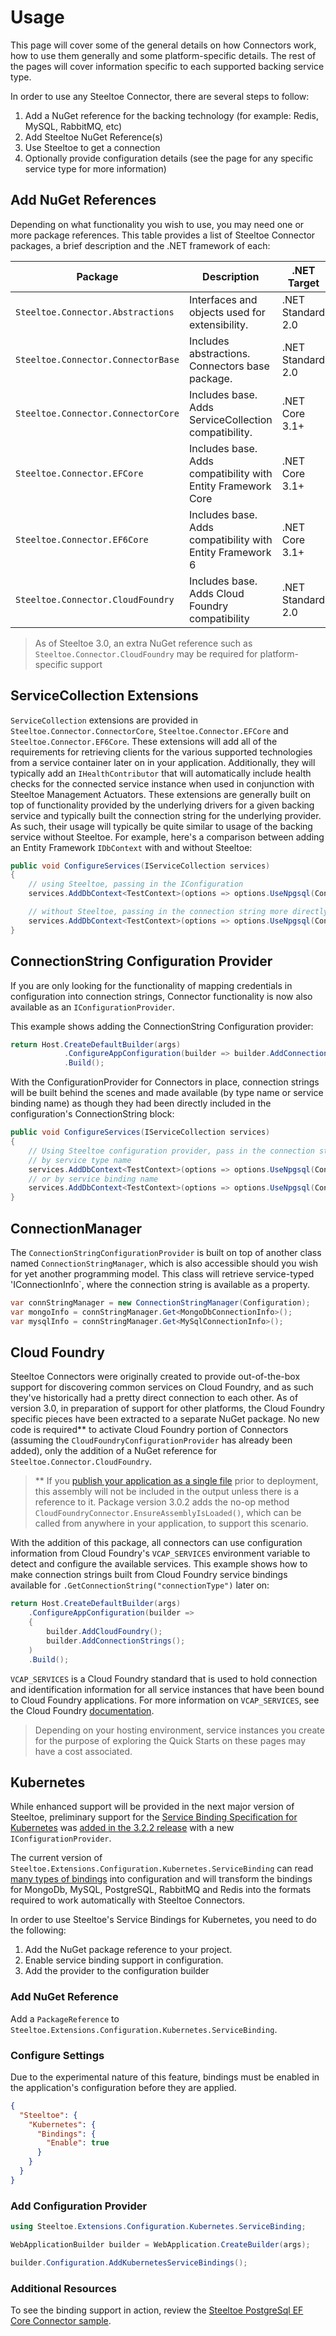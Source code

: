 # Usage

This page will cover some of the general details on how Connectors work, how to use them generally and some platform-specific details. The rest of the pages will cover information specific to each supported backing service type.

In order to use any Steeltoe Connector, there are several steps to follow:

1. Add a NuGet reference for the backing technology (for example: Redis, MySQL, RabbitMQ, etc)
1. Add Steeltoe NuGet Reference(s)
1. Use Steeltoe to get a connection
1. Optionally provide configuration details (see the page for any specific service type for more information)

## Add NuGet References

Depending on what functionality you wish to use, you may need one or more package references. This table provides a list of Steeltoe Connector packages, a brief description and the .NET framework of each:

| Package | Description | .NET Target |
| --- | --- | --- |
| `Steeltoe.Connector.Abstractions` | Interfaces and objects used for extensibility. | .NET Standard 2.0 |
| `Steeltoe.Connector.ConnectorBase` | Includes abstractions. Connectors base package. | .NET Standard 2.0 |
| `Steeltoe.Connector.ConnectorCore` | Includes base. Adds ServiceCollection compatibility. | .NET Core 3.1+ |
| `Steeltoe.Connector.EFCore` | Includes base. Adds compatibility with Entity Framework Core | .NET Core 3.1+ |
| `Steeltoe.Connector.EF6Core` | Includes base. Adds compatibility with Entity Framework 6 | .NET Core 3.1+ |
| `Steeltoe.Connector.CloudFoundry` | Includes base. Adds Cloud Foundry compatibility | .NET Standard 2.0 |

>As of Steeltoe 3.0, an extra NuGet reference such as `Steeltoe.Connector.CloudFoundry` may be required for platform-specific support

## ServiceCollection Extensions

`ServiceCollection` extensions are provided in `Steeltoe.Connector.ConnectorCore`, `Steeltoe.Connector.EFCore` and `Steeltoe.Connector.EF6Core`. These extensions will add all of the requirements for retrieving clients for the various supported technologies from a service container later on in your application. Additionally, they will typically add an `IHealthContributor` that will automatically include health checks for the connected service instance when used in conjunction with Steeltoe Management Actuators. These extensions are generally built on top of functionality provided by the underlying drivers for a given backing service and typically built the connection string for the underlying provider. As such, their usage will typically be quite similar to usage of the backing service without Steeltoe. For example, here's a comparison between adding an Entity Framework `IDbContext` with and without Steeltoe:

```csharp
public void ConfigureServices(IServiceCollection services)
{
    // using Steeltoe, passing in the IConfiguration
    services.AddDbContext<TestContext>(options => options.UseNpgsql(Configuration));

    // without Steeltoe, passing in the connection string more directly
    services.AddDbContext<TestContext>(options => options.UseNpgsql(Configuration.GetConnectionString("myPostgresConnection")));
}
```

## ConnectionString Configuration Provider

If you are only looking for the functionality of mapping credentials in configuration into connection strings, Connector functionality is now also available as an `IConfigurationProvider`.

This example shows adding the ConnectionString Configuration provider:

```csharp
return Host.CreateDefaultBuilder(args)
            .ConfigureAppConfiguration(builder => builder.AddConnectionStrings())
            .Build();
```

With the ConfigurationProvider for Connectors in place, connection strings will be built behind the scenes and made available (by type name or service binding name) as though they had been directly included in the configuration's ConnectionString block:

```csharp
public void ConfigureServices(IServiceCollection services)
{
    // Using Steeltoe configuration provider, pass in the connection string that was build from configuration
    // by service type name
    services.AddDbContext<TestContext>(options => options.UseNpgsql(Configuration.GetConnectionString("postgres")));
    // or by service binding name
    services.AddDbContext<TestContext>(options => options.UseNpgsql(Configuration.GetConnectionString("myPostgresConnection")));
}
```

## ConnectionManager

The `ConnectionStringConfigurationProvider` is built on top of another class named `ConnectionStringManager`, which is also accessible should you wish for yet another programming model. This class will retrieve service-typed 'IConnectionInfo`, where the connection string is available as a property.

```csharp
var connStringManager = new ConnectionStringManager(Configuration);
var mongoInfo = connStringManager.Get<MongoDbConnectionInfo>();
var mysqlInfo = connStringManager.Get<MySqlConnectionInfo>();
```

## Cloud Foundry

Steeltoe Connectors were originally created to provide out-of-the-box support for discovering common services on Cloud Foundry, and as such they've historically had a pretty direct connection to each other. As of version 3.0, in preparation of support for other platforms, the Cloud Foundry specific pieces have been extracted to a separate NuGet package. No new code is required** to activate Cloud Foundry portion of Connectors (assuming the `CloudFoundryConfigurationProvider` has already been added), only the addition of a NuGet reference for `Steeltoe.Connector.CloudFoundry`.

>** If you [publish your application as a single file](https://docs.microsoft.com/dotnet/core/deploying/single-file) prior to deployment, this assembly will not be included in the output unless there is a reference to it. Package version 3.0.2 adds the no-op method `CloudFoundryConnector.EnsureAssemblyIsLoaded()`, which can be called from anywhere in your application, to support this scenario.

With the addition of this package, all connectors can use configuration information from Cloud Foundry's `VCAP_SERVICES` environment variable to detect and configure the available services. This example shows how to make connection strings built from Cloud Foundry service bindings available for `.GetConnectionString("connectionType")` later on:

```csharp
return Host.CreateDefaultBuilder(args)
    .ConfigureAppConfiguration(builder =>
    {
        builder.AddCloudFoundry();
        builder.AddConnectionStrings();
    )
    .Build();
```

`VCAP_SERVICES` is a Cloud Foundry standard that is used to hold connection and identification information for all service instances that have been bound to Cloud Foundry applications. For more information on `VCAP_SERVICES`, see the Cloud Foundry [documentation](https://docs.cloudfoundry.org/services/overview.html).

>Depending on your hosting environment, service instances you create for the purpose of exploring the Quick Starts on these pages may have a cost associated.

## Kubernetes

While enhanced support will be provided in the next major version of Steeltoe, preliminary support for the [Service Binding Specification for Kubernetes](https://github.com/servicebinding/spec) was [added in the 3.2.2 release](../../../articles/steeltoe-3-2-2-adds-kube-service-bindings.md) with a new `IConfigurationProvider`.

The current version of `Steeltoe.Extensions.Configuration.Kubernetes.ServiceBinding` can read [many types of bindings](https://github.com/SteeltoeOSS/Steeltoe/blob/release/3.2/src/Configuration/src/Kubernetes.ServiceBinding/PostProcessors.cs) into configuration and will transform the bindings for MongoDb, MySQL, PostgreSQL, RabbitMQ and Redis into the formats required to work automatically with Steeltoe Connectors.

In order to use Steeltoe's Service Bindings for Kubernetes, you need to do the following:

1. Add the NuGet package reference to your project.
1. Enable service binding support in configuration.
1. Add the provider to the configuration builder

### Add NuGet Reference

Add a `PackageReference` to `Steeltoe.Extensions.Configuration.Kubernetes.ServiceBinding`.

### Configure Settings

Due to the experimental nature of this feature, bindings must be enabled in the application's configuration before they are applied.

```json
{
  "Steeltoe": {
    "Kubernetes": {
      "Bindings": {
        "Enable": true
      }
    }
  }
}
```

### Add Configuration Provider

```csharp
using Steeltoe.Extensions.Configuration.Kubernetes.ServiceBinding;

WebApplicationBuilder builder = WebApplication.CreateBuilder(args);

builder.Configuration.AddKubernetesServiceBindings();
```

### Additional Resources

To see the binding support in action, review the [Steeltoe PostgreSql EF Core Connector sample](https://github.com/SteeltoeOSS/Samples/tree/main/Connectors/src/PostgreSqlEFCore).
